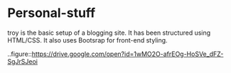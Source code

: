 # Personal-stuff

  
troy is the basic setup of a blogging site. It has been structured using HTML/CSS.  It also uses Bootsrap for front-end styling.

..figure::https://drive.google.com/open?id=1wMO2O-afrEOg-HoSVe_dFZ-SgJrSJeoi
